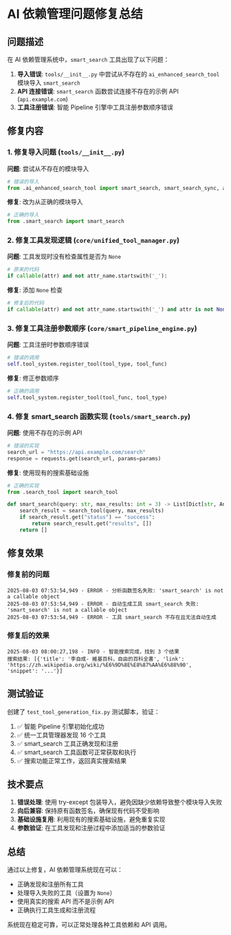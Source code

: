 # AI 依赖管理问题修复总结

## 问题描述

在 AI 依赖管理系统中，`smart_search` 工具出现了以下问题：

1. **导入错误**: `tools/__init__.py` 中尝试从不存在的 `ai_enhanced_search_tool` 模块导入 `smart_search`
2. **API 连接错误**: `smart_search` 函数尝试连接不存在的示例 API (`api.example.com`)
3. **工具注册错误**: 智能 Pipeline 引擎中工具注册参数顺序错误

## 修复内容

### 1. 修复导入问题 (`tools/__init__.py`)

**问题**: 尝试从不存在的模块导入
```python
# 错误的导入
from .ai_enhanced_search_tool import smart_search, smart_search_sync, ai_enhanced_search_tool_function
```

**修复**: 改为从正确的模块导入
```python
# 正确的导入
from .smart_search import smart_search
```

### 2. 修复工具发现逻辑 (`core/unified_tool_manager.py`)

**问题**: 工具发现时没有检查属性是否为 `None`
```python
# 原来的代码
if callable(attr) and not attr_name.startswith('_'):
```

**修复**: 添加 `None` 检查
```python
# 修复后的代码
if callable(attr) and not attr_name.startswith('_') and attr is not None:
```

### 3. 修复工具注册参数顺序 (`core/smart_pipeline_engine.py`)

**问题**: 工具注册时参数顺序错误
```python
# 错误的调用
self.tool_system.register_tool(tool_type, tool_func)
```

**修复**: 修正参数顺序
```python
# 正确的调用
self.tool_system.register_tool(tool_func, tool_type)
```

### 4. 修复 smart_search 函数实现 (`tools/smart_search.py`)

**问题**: 使用不存在的示例 API
```python
# 错误的实现
search_url = "https://api.example.com/search"
response = requests.get(search_url, params=params)
```

**修复**: 使用现有的搜索基础设施
```python
# 正确的实现
from .search_tool import search_tool

def smart_search(query: str, max_results: int = 3) -> List[Dict[str, Any]]:
    search_result = search_tool(query, max_results)
    if search_result.get("status") == "success":
        return search_result.get("results", [])
    return []
```

## 修复效果

### 修复前的问题
```
2025-08-03 07:53:54,949 - ERROR - 分析函数签名失败: 'smart_search' is not a callable object
2025-08-03 07:53:54,949 - ERROR - 自动生成工具 smart_search 失败: 'smart_search' is not a callable object
2025-08-03 07:53:54,949 - ERROR - 工具 smart_search 不存在且无法自动生成
```

### 修复后的效果
```
2025-08-03 08:00:27,198 - INFO - 智能搜索完成，找到 3 个结果
搜索结果: [{'title': '李自成- 維基百科，自由的百科全書', 'link': 'https://zh.wikipedia.org/wiki/%E6%9D%8E%E8%87%AA%E6%88%90', 'snippet': '...'}]
```

## 测试验证

创建了 `test_tool_generation_fix.py` 测试脚本，验证：

1. ✅ 智能 Pipeline 引擎初始化成功
2. ✅ 统一工具管理器发现 16 个工具
3. ✅ smart_search 工具正确发现和注册
4. ✅ smart_search 工具函数可正常获取和执行
5. ✅ 搜索功能正常工作，返回真实搜索结果

## 技术要点

1. **错误处理**: 使用 try-except 包装导入，避免因缺少依赖导致整个模块导入失败
2. **向后兼容**: 保持原有函数签名，确保现有代码不受影响
3. **基础设施复用**: 利用现有的搜索基础设施，避免重复实现
4. **参数验证**: 在工具发现和注册过程中添加适当的参数验证

## 总结

通过以上修复，AI 依赖管理系统现在可以：

- 正确发现和注册所有工具
- 处理导入失败的工具（设置为 `None`）
- 使用真实的搜索 API 而不是示例 API
- 正确执行工具生成和注册流程

系统现在稳定可靠，可以正常处理各种工具依赖和 API 调用。 